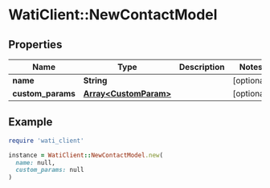 # WatiClient::NewContactModel

## Properties

| Name | Type | Description | Notes |
| ---- | ---- | ----------- | ----- |
| **name** | **String** |  | [optional] |
| **custom_params** | [**Array&lt;CustomParam&gt;**](CustomParam.md) |  | [optional] |

## Example

```ruby
require 'wati_client'

instance = WatiClient::NewContactModel.new(
  name: null,
  custom_params: null
)
```

